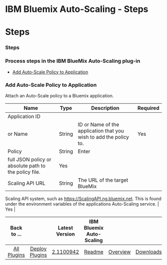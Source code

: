 
IBM Bluemix Auto-Scaling - Steps
================================

# Steps



### Steps




 



### Process steps in the IBM BlueMix Auto-Scaling plug-in


* [Add Auto-Scale Policy to 
Application](#add_auto-scale_policy_to_application)



### Add Auto-Scale Policy to Application


Attach an Auto-Scale 
policy to a Bluemix application.




| Name | Type | Description | Required |
| --- | --- | --- | --- |
| Application ID
 or Name | String | ID or Name of the application that you wish to add the policy to. | Yes |
| Policy | String | Enter 
full JSON policy or absolute path to the policy file. | Yes |
| Scaling API URL | String | The URL of the target BlueMix
 Scaling API system, such as https://ScalingAPI.ng.bluemix.net. This is found under the environment variables of the 
applications Auto-Scaling service. | Yes |







|Back to ...||Latest Version|IBM Bluemix Auto-Scaling |||
| :---: | :---: | :---: | :---: | :---: | :---: |
|[All Plugins](../../index.md)|[Deploy Plugins](../README.md)|[2.1100942](https://raw.githubusercontent.com/UrbanCode/IBM-UCD-PLUGINS/main/files/bluemix-autoscale/bluemix-autoscale-2.1100942.zip)|[Readme](README.md)|[Overview](overview.md)|[Downloads](downloads.md)|
